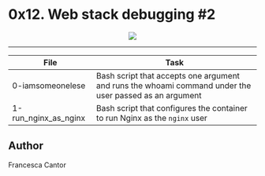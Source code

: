 # 0x12. Web stack debugging #2

<p align="center">
  <img src="https://s3.amazonaws.com/intranet-projects-files/holbertonschool-sysadmin_devops/287/99littlebugsinthecode-holberton.jpg">
</p>

---
File | Task
---|---
0-iamsomeonelese | Bash script that accepts one argument and runs the whoami command under the user passed as an argument
1-run_nginx_as_nginx | Bash script that configures the container to run Nginx as the ```nginx``` user

## Author
Francesca Cantor